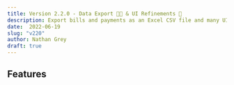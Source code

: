 ```yaml
---
title: Version 2.2.0 - Data Export 👩‍💻 & UI Refinements 🎨
description: Export bills and payments as an Excel CSV file and many UI bug fixes
date:  2022-06-19
slug: "v220"
author: Nathan Grey
draft: true
---
```


## Features